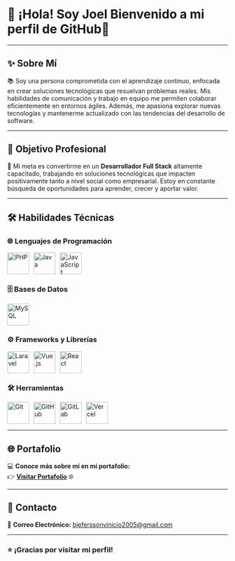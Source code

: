 # 🌟 ¡Hola! Soy Joel Bienvenido a mi perfil de GitHub👋

---

## ✨ Sobre Mí  
📚 Soy una persona comprometida con el aprendizaje continuo, enfocada en crear soluciones tecnológicas que resuelvan problemas reales. Mis habilidades de comunicación y trabajo en equipo me permiten colaborar eficientemente en entornos ágiles. Además, me apasiona explorar nuevas tecnologías y mantenerme actualizado con las tendencias del desarrollo de software.

---

## 🎯 Objetivo Profesional  
🚀 Mi meta es convertirme en un **Desarrollador Full Stack** altamente capacitado, trabajando en soluciones tecnológicas que impacten positivamente tanto a nivel social como empresarial. Estoy en constante búsqueda de oportunidades para aprender, crecer y aportar valor.

---

## 🛠️ Habilidades Técnicas  

### 🌐 **Lenguajes de Programación**  
<div style="display: flex; align-items: center;">
  <img src="https://www.vectorlogo.zone/logos/php/php-icon.svg" alt="PHP" height="50" style="margin-right: 10px;" />
  <img src="https://www.vectorlogo.zone/logos/java/java-icon.svg" alt="Java" height="50" style="margin-right: 10px;" />
  <img src="https://www.vectorlogo.zone/logos/javascript/javascript-icon.svg" alt="JavaScript" height="50" style="margin-right: 10px;" />
</div>

### 🗄️ **Bases de Datos**  
<div style="display: flex; align-items: center;">
  <img src="https://www.vectorlogo.zone/logos/mysql/mysql-official.svg" alt="MySQL" height="50" style="margin-right: 10px;" />
</div>

### ⚙️ **Frameworks y Librerías**  
<div style="display: flex; align-items: center;">
  <img src="https://www.vectorlogo.zone/logos/laravel/laravel-icon.svg" alt="Laravel" height="50" style="margin-right: 10px;" />
  <img src="https://www.vectorlogo.zone/logos/vuejs/vuejs-icon.svg" alt="Vue.js" height="50" style="margin-right: 10px;" />
  <img src="https://www.vectorlogo.zone/logos/reactjs/reactjs-icon.svg" alt="React" height="50" style="margin-right: 10px;" />
</div>

### 🛠️ **Herramientas**  
<div style="display: flex; align-items: center;">
  <img src="https://www.vectorlogo.zone/logos/git-scm/git-scm-icon.svg" alt="Git" height="50" style="margin-right: 10px;" />
  <img src="https://www.vectorlogo.zone/logos/github/github-icon.svg" alt="GitHub" height="50" style="margin-right: 10px;" />
  <img src="https://www.vectorlogo.zone/logos/gitlab/gitlab-icon.svg" alt="GitLab" height="50" style="margin-right: 10px;" />
  <img src="https://www.vectorlogo.zone/logos/vercel/vercel-icon.svg" alt="Vercel" height="50" style="margin-right: 10px;" />
</div>

---

## 🌐 Portafolio  
💻 **Conoce más sobre mí en mi portafolio:**  
👉 [**Visitar Portafolio**](https://joelbonillag.github.io/Tarea_Manejo/) 🌐  

---

## 📩 Contacto  
📧 **Correo Electrónico:** [bjeferssonvinicio2005@gmail.com](mailto:bjeferssonvinicio2005@gmail.com)  

---

### ⭐ ¡Gracias por visitar mi perfil!  

